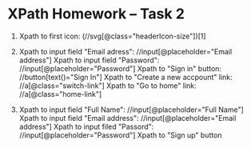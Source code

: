 # XPath Homework – Task 2

1. Xpath to first icon: (//svg[@class="headerIcon-size"])[1]
   
2. Xpath to input field "Email adress": //input[@placeholder="Email address"]
Xpath to input field "Password": //input[@placeholder="Password"]
   Xpath to "Sign in" button: //button[text()="Sign In"]
   Xpath to "Create a new accpount" link: //a[@class="switch-link"]
   Xpath to "Go to home" link: //a[@class="home-link"]
   
3. Xpath to input field "Full Name": //input[@placeholder="Full Name"]
   Xpath to input field "Email address": //input[@placeholder="Email address"]
   Xpath to input filed "Passord": //input[@placeholder="Password"]
   Xpath to "Sign up" button
